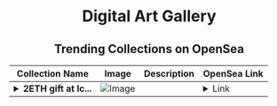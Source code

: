 <div align="center">

# Digital Art Gallery

## Trending Collections on OpenSea

| Collection Name                       | Image                                                                                     | Description                       | OpenSea Link                                                                                          |
|---------------------------------------|-------------------------------------------------------------------------------------------|-----------------------------------|--------------------------------------------------------------------------------------------------------|
| **<details><summary>2ETH gift at lc...</summary>2ETH gift at lc.cx/ldo</details>** | ![Image](https://i.seadn.io/s/raw/files/fe50a273d2ae2ff8c584e12f8cc2171d.png?w=500&auto=format?w=200&auto=format) |  | <details><summary>Link</summary>[2ETH gift at lc.cx/ldo](https://opensea.io/collection/2eth-gift-at-lc-cx-ldo-156)</details> |

</div>